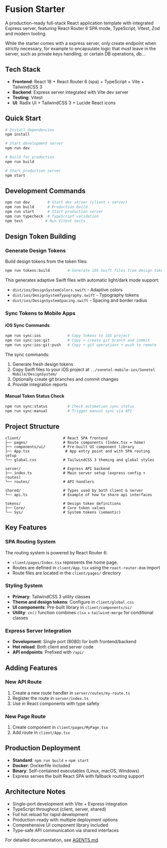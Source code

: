 # Fusion Starter

A production-ready full-stack React application template with integrated Express server, featuring React Router 6 SPA mode, TypeScript, Vitest, Zod and modern tooling.

While the starter comes with a express server, only create endpoint when strictly necessary, for example to encapsulate logic that must leave in the server, such as private keys handling, or certain DB operations, db...

## Tech Stack

- **Frontend**: React 18 + React Router 6 (spa) + TypeScript + Vite + TailwindCSS 3
- **Backend**: Express server integrated with Vite dev server
- **Testing**: Vitest
- **UI**: Radix UI + TailwindCSS 3 + Lucide React icons

## Quick Start

```bash
# Install dependencies
npm install

# Start development server
npm run dev

# Build for production
npm run build

# Start production server
npm start
```

## Development Commands

```bash
npm run dev        # Start dev server (client + server)
npm run build      # Production build
npm run start      # Start production server
npm run typecheck  # TypeScript validation
npm test          # Run Vitest tests
```

## Design Token Building

### Generate Design Tokens

Build design tokens from the token files:

```bash
npm run tokens:build        # Generate iOS Swift files from design tokens
```

This generates adaptive Swift files with automatic light/dark mode support:

- `dist/ios/DesignSystemColors.swift` - Adaptive colors
- `dist/ios/DesignSystemTypography.swift` - Typography tokens
- `dist/ios/DesignSystemSpacing.swift` - Spacing and border radius

### Sync Tokens to Mobile Apps

#### iOS Sync Commands

```bash
npm run sync:ios            # Copy tokens to iOS project
npm run sync:ios:git        # Copy + create git branch and commit
npm run sync:ios:git:push   # Copy + git operations + push to remote
```

The sync commands:

1. Generate fresh design tokens
2. Copy Swift files to your iOS project at `../sonetel-mobile-ios/Sonetel Mobile/DesignSystem/`
3. Optionally create git branches and commit changes
4. Provide integration reports

#### Manual Token Status Check

```bash
npm run sync:status         # Check automation sync status
npm run sync:manual         # Trigger manual sync via API
```

## Project Structure

```
client/                   # React SPA frontend
├── pages/                # Route components (Index.tsx = home)
├── components/ui/        # Pre-built UI component library
├── App.tsx                # App entry point and with SPA routing setup
└── global.css            # TailwindCSS 3 theming and global styles

server/                   # Express API backend
├── index.ts              # Main server setup (express config + routes)
└── routes/               # API handlers

shared/                   # Types used by both client & server
└── api.ts                # Example of how to share api interfaces

tokens/                   # Design token definitions
├── Core/                 # Core token values
└── Sys/                  # System tokens (semantic)
```

## Key Features

### SPA Routing System

The routing system is powered by React Router 6:

- `client/pages/Index.tsx` represents the home page.
- Routes are defined in `client/App.tsx` using the `react-router-dom` import
- Route files are located in the `client/pages/` directory

### Styling System

- **Primary**: TailwindCSS 3 utility classes
- **Theme and design tokens**: Configure in `client/global.css`
- **UI components**: Pre-built library in `client/components/ui/`
- **Utility**: `cn()` function combines `clsx` + `tailwind-merge` for conditional classes

### Express Server Integration

- **Development**: Single port (8080) for both frontend/backend
- **Hot reload**: Both client and server code
- **API endpoints**: Prefixed with `/api/`

## Adding Features

### New API Route

1. Create a new route handler in `server/routes/my-route.ts`
2. Register the route in `server/index.ts`
3. Use in React components with type safety

### New Page Route

1. Create component in `client/pages/MyPage.tsx`
2. Add route in `client/App.tsx`

## Production Deployment

- **Standard**: `npm run build` + `npm start`
- **Docker**: Dockerfile included
- **Binary**: Self-contained executables (Linux, macOS, Windows)
- Express serves the built React SPA with fallback routing support

## Architecture Notes

- Single-port development with Vite + Express integration
- TypeScript throughout (client, server, shared)
- Full hot reload for rapid development
- Production-ready with multiple deployment options
- Comprehensive UI component library included
- Type-safe API communication via shared interfaces

For detailed documentation, see [AGENTS.md](./AGENTS.md).
